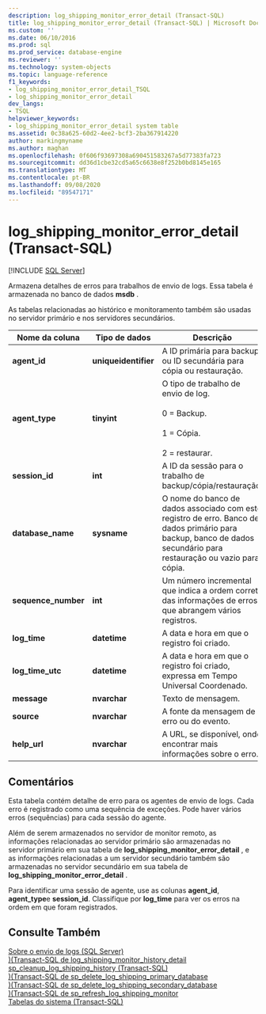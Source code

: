 ```yaml
---
description: log_shipping_monitor_error_detail (Transact-SQL)
title: log_shipping_monitor_error_detail (Transact-SQL) | Microsoft Docs
ms.custom: ''
ms.date: 06/10/2016
ms.prod: sql
ms.prod_service: database-engine
ms.reviewer: ''
ms.technology: system-objects
ms.topic: language-reference
f1_keywords:
- log_shipping_monitor_error_detail_TSQL
- log_shipping_monitor_error_detail
dev_langs:
- TSQL
helpviewer_keywords:
- log_shipping_monitor_error_detail system table
ms.assetid: 0c38a625-60d2-4ee2-bcf3-2ba367914220
author: markingmyname
ms.author: maghan
ms.openlocfilehash: 0f606f93697308a690451583267a5d77383fa723
ms.sourcegitcommit: dd36d1cbe32cd5a65c6638e8f252b0bd8145e165
ms.translationtype: MT
ms.contentlocale: pt-BR
ms.lasthandoff: 09/08/2020
ms.locfileid: "89547171"
---
```

# <a name="log_shipping_monitor_error_detail-transact-sql"></a>log_shipping_monitor_error_detail (Transact-SQL)
[!INCLUDE [SQL Server](../../includes/applies-to-version/sqlserver.md)]

  Armazena detalhes de erros para trabalhos de envio de logs. Essa tabela é armazenada no banco de dados **msdb** .  
  
 As tabelas relacionadas ao histórico e monitoramento também são usadas no servidor primário e nos servidores secundários.  
  
|Nome da coluna|Tipo de dados|Descrição|  
|-----------------|---------------|-----------------|  
|**agent_id**|**uniqueidentifier**|A ID primária para backup ou ID secundária para cópia ou restauração.|  
|**agent_type**|**tinyint**|O tipo de trabalho de envio de log.<br /><br /> 0 = Backup.<br /><br /> 1 = Cópia.<br /><br /> 2 = restaurar.|  
|**session_id**|**int**|A ID da sessão para o trabalho de backup/cópia/restauração.|  
|**database_name**|**sysname**|O nome do banco de dados associado com este registro de erro. Banco de dados primário para backup, banco de dados secundário para restauração ou vazio para cópia.|  
|**sequence_number**|**int**|Um número incremental que indica a ordem correta das informações de erros que abrangem vários registros.|  
|**log_time**|**datetime**|A data e hora em que o registro foi criado.|  
|**log_time_utc**|**datetime**|A data e hora em que o registro foi criado, expressa em Tempo Universal Coordenado.|  
|**message**|**nvarchar**|Texto de mensagem.|  
|**source**|**nvarchar**|A fonte da mensagem de erro ou do evento.|  
|**help_url**|**nvarchar**|A URL, se disponível, onde encontrar mais informações sobre o erro.|  
  
## <a name="remarks"></a>Comentários  
 Esta tabela contém detalhe de erro para os agentes de envio de logs. Cada erro é registrado como uma sequência de exceções. Pode haver vários erros (sequências) para cada sessão do agente.  
  
 Além de serem armazenados no servidor de monitor remoto, as informações relacionadas ao servidor primário são armazenadas no servidor primário em sua tabela de **log_shipping_monitor_error_detail** , e as informações relacionadas a um servidor secundário também são armazenadas no servidor secundário em sua tabela de **log_shipping_monitor_error_detail** .  
  
 Para identificar uma sessão de agente, use as colunas **agent_id**, **agent_type**e **session_id**. Classifique por **log_time** para ver os erros na ordem em que foram registrados.  
  
## <a name="see-also"></a>Consulte Também  
 [Sobre o envio de logs &#40;SQL Server&#41;](../../database-engine/log-shipping/about-log-shipping-sql-server.md)   
 [&#41;&#40;Transact-SQL de log_shipping_monitor_history_detail ](../../relational-databases/system-tables/log-shipping-monitor-history-detail-transact-sql.md)   
 [sp_cleanup_log_shipping_history &#40;Transact-SQL&#41;](../../relational-databases/system-stored-procedures/sp-cleanup-log-shipping-history-transact-sql.md)   
 [&#41;&#40;Transact-SQL de sp_delete_log_shipping_primary_database ](../../relational-databases/system-stored-procedures/sp-delete-log-shipping-primary-database-transact-sql.md)   
 [&#41;&#40;Transact-SQL de sp_delete_log_shipping_secondary_database ](../../relational-databases/system-stored-procedures/sp-delete-log-shipping-secondary-database-transact-sql.md)   
 [&#41;&#40;Transact-SQL de sp_refresh_log_shipping_monitor ](../../relational-databases/system-stored-procedures/sp-refresh-log-shipping-monitor-transact-sql.md)   
 [Tabelas do sistema &#40;Transact-SQL&#41;](../../relational-databases/system-tables/system-tables-transact-sql.md)  
  
  
